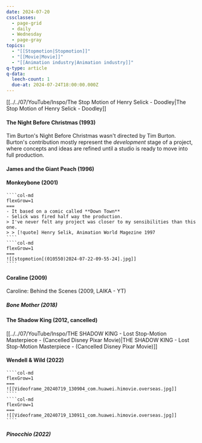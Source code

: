 ```yaml
---
date: 2024-07-20
cssclasses:
  - page-grid
  - daily
  - Wednesday
  - page-gray
topics:
  - "[[Stopmotion|Stopmotion]]"
  - "[[Movie|Movie]]"
  - "[[Animation industry|Animation industry]]"
q-type: article
q-data:
  leech-count: 1
  due-at: 2024-07-24T18:00:00.000Z
---
```

[[../../07/YouTube/Inspo/The Stop Motion of Henry Selick - Doodley|The Stop Motion of Henry Selick - Doodley]]
#### The Night Before Christmas (1993)
Tim Burton's Night Before Christmas wasn't directed by Tim Burton. Burton's contribution mostly represent the *development* stage of a project, where concepts and ideas are refined until a studio is ready to move into full production.
#### James and the Giant Peach (1996)

#### Monkeybone (2001)
`````col
````col-md
flexGrow=1
===
- It based on a comic called **Down Town**
- Selick was fired half way the production.
> I've never felt any project was closer to my sensibilities than this one.
> > [!quote] Henry Selik, Animation World Magezine 1997
````
````col-md
flexGrow=1
===
![[stopmotion[(010550)2024-07-22-09-55-24].jpg]]
````
`````
#### Coraline (2009)
Caroline: Behind the Scenes (2009, LAIKA - YT)
##### Bone Mother (2018)
#### The Shadow King (2012, cancelled)
[[../../07/YouTube/Inspo/THE SHADOW KING - Lost Stop-Motion Masterpiece - (Cancelled Disney Pixar Movie)|THE SHADOW KING - Lost Stop-Motion Masterpiece - (Cancelled Disney Pixar Movie)]]

#### Wendell & Wild (2022)
`````col
````col-md
flexGrow=1
===
![[Videoframe_20240719_130904_com.huawei.himovie.overseas.jpg]]
````
````col-md
flexGrow=1
===
![[Videoframe_20240719_130911_com.huawei.himovie.overseas.jpg]]
````
`````
##### Pinocchio (2022)
